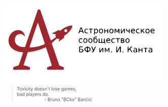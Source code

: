 <p align="center"><a href="https://astromodel.ru"><img alt="Astromodel" src="./configurator/static/images/logo.svg"></a></p>

> Toxicity doesn't lose games, <br>
> bad players do. <br>
> &nbsp;&nbsp;&nbsp;&nbsp;&nbsp;&nbsp;&nbsp;&nbsp;&nbsp;&nbsp;&nbsp;&nbsp;&nbsp;&nbsp;&nbsp;&nbsp;&nbsp;&nbsp;&nbsp;&nbsp;&nbsp;&nbsp;\- Bruno "BCko" Bančić
